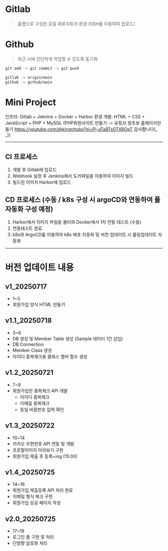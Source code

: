 # Gitlab
> 홈랩으로 구성한 로컬 레포지토리 환경 (SSH를 이용하여 업로드)


# Github
> 외근 시에 간단하게 작업할 수 있도록 동기화

```bash
git add -> git commit -> git push

gitlab -> origin/main
github -> github/main
```


# Mini Project

인프라: Gitlab + Jeknins + Docker + Harbor 환경
개발: HTML + CSS + JavaScript + PHP + MySQL 
(PHP회원사이트 만들기 -> 유튜브 왕초보 홈페이지만들기 https://youtube.com/@kingchobo?si=Pj-aTaBTs0TX8OpT  감사합니다(_ _))


---

## CI 프로세스
1. 개발 후 Gitlab에 업로드
2. Webhook 설정 후 Jenkins에서 도커파일을 이용하여 이미지 빌드
3. 빌드된 이미지 Harbor에 업로드

## CD 프로세스 (수동 / k8s 구성 시 argoCD와 연동하여 풀 자동화 구성 예정)
1. Harbor에서 이미지 파일을 불러와 Docker에서 1차 연동 테스트 (수동)
2. 연동테스트 완료
3. k8s와 ArgoCD를 이용하여 k8s 배포 자동화 및 버전 업데이트 시 롤링업데이트 자동화



---

# 버전 업데이트 내용

## v1_20250717
- 1~3 
- 회원가입 양식 HTML 만들기

## v1.1_20250718 
- 3~6 
- DB 생성 및 Member Table 생성 (Sample 데이터 1건 삽입)
- DB Connection
- Member Class 생성
- 아이디 중복체크용 클래스 멤버 함수 생성

## v1.2_20250721
- 7~9
- 회원가입란 중복체크 API 개발
	- 아이디 중복체크
	- 이메일 중복체크
	- 동일 비밀번호 입력 확인

## v1.3_20250722
- 10~14
- 카카오 우편번호 API 연동 및 개발
- 프로필이미지 미리보기 구현
- 회원가입 제출 후 등록~ing (15:00)

## v1.4_20250725
- 14~16
- 회원가입 제출등록 API 처리 완료
- 이메일 형식 체크 구현
- 회원가입 성공 페이지 작성

## v2.0_20250725
- 17~19
- 로그인 폼 구현 및 처리
- 단뱡향 암호화 처리
